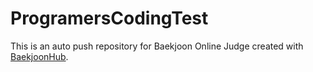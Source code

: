 # ProgramersCodingTest
This is an auto push repository for Baekjoon Online Judge created with [BaekjoonHub](https://github.com/BaekjoonHub/BaekjoonHub).
